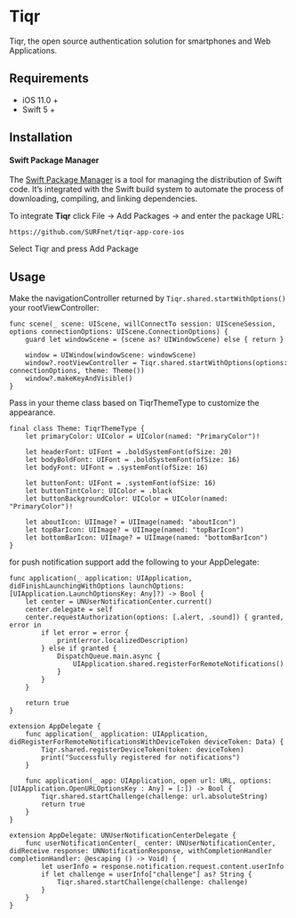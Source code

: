 # Tiqr

Tiqr, the open source authentication solution for smartphones and Web Applications.

## Requirements

- iOS 11.0 + 
- Swift 5 +

## Installation

#### Swift Package Manager

The [Swift Package Manager](https://swift.org/package-manager/) is a tool for managing the distribution of Swift code. It’s integrated with the Swift build system to automate the process of downloading, compiling, and linking dependencies.

To integrate **Tiqr** click File -> Add Packages -> and enter the package URL:

```
https://github.com/SURFnet/tiqr-app-core-ios
```

Select Tiqr and press Add Package

## Usage

Make the navigationController returned by ```Tiqr.shared.startWithOptions()``` your rootViewController:

```
func scene(_ scene: UIScene, willConnectTo session: UISceneSession, options connectionOptions: UIScene.ConnectionOptions) {
    guard let windowScene = (scene as? UIWindowScene) else { return }

    window = UIWindow(windowScene: windowScene)
    window?.rootViewController = Tiqr.shared.startWithOptions(options: connectionOptions, theme: Theme())
    window?.makeKeyAndVisible()
}
```

Pass in your theme class based on TiqrThemeType to customize the appearance.

```
final class Theme: TiqrThemeType {
    let primaryColor: UIColor = UIColor(named: "PrimaryColor")!

    let headerFont: UIFont = .boldSystemFont(ofSize: 20)
    let bodyBoldFont: UIFont = .boldSystemFont(ofSize: 16)
    let bodyFont: UIFont = .systemFont(ofSize: 16)

    let buttonFont: UIFont = .systemFont(ofSize: 16)
    let buttonTintColor: UIColor = .black
    let buttonBackgroundColor: UIColor = UIColor(named: "PrimaryColor")!

    let aboutIcon: UIImage? = UIImage(named: "aboutIcon")
    let topBarIcon: UIImage? = UIImage(named: "topBarIcon")
    let bottomBarIcon: UIImage? = UIImage(named: "bottomBarIcon")
}

```


for push notification support add the following to your AppDelegate:

```
func application(_ application: UIApplication, didFinishLaunchingWithOptions launchOptions: [UIApplication.LaunchOptionsKey: Any]?) -> Bool {
    let center = UNUserNotificationCenter.current()
    center.delegate = self
    center.requestAuthorization(options: [.alert, .sound]) { granted, error in
        if let error = error {
            print(error.localizedDescription)
        } else if granted {
            DispatchQueue.main.async {
                UIApplication.shared.registerForRemoteNotifications()
            }
        }
    }

    return true
}

extension AppDelegate {
    func application(_ application: UIApplication, didRegisterForRemoteNotificationsWithDeviceToken deviceToken: Data) {
        Tiqr.shared.registerDeviceToken(token: deviceToken)
        print("Successfully registered for notifications")
    }

    func application(_ app: UIApplication, open url: URL, options: [UIApplication.OpenURLOptionsKey : Any] = [:]) -> Bool {
        Tiqr.shared.startChallenge(challenge: url.absoluteString)
        return true
    }
}

extension AppDelegate: UNUserNotificationCenterDelegate {
    func userNotificationCenter(_ center: UNUserNotificationCenter, didReceive response: UNNotificationResponse, withCompletionHandler completionHandler: @escaping () -> Void) {
        let userInfo = response.notification.request.content.userInfo
        if let challenge = userInfo["challenge"] as? String {
            Tiqr.shared.startChallenge(challenge: challenge)
        }
    }
}

```
